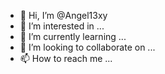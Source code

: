 - 👋 Hi, I’m @Angel13xy
- 👀 I’m interested in ...
- 🌱 I’m currently learning ...
- 💞️ I’m looking to collaborate on ...
- 📫 How to reach me ...

<!---
Angel13xy/Angel13xy is a ✨ special ✨ repository because its `README.md` (this file) appears on your GitHub profile.
You can click the Preview link to take a look at your changes.
--->
